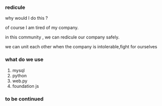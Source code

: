 ### redicule
why would I do this ?

of course I am tired of my company.

in this community , we can redicule our company safely.

we can unit each other when the company is intolerable,fight for ourselves

### what do we use
1.  mysql 
2.  python
3.  web.py
4.  foundation js

### to be continued
